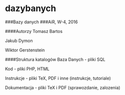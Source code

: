 # dazybanych

###Bazy danych
###AiR, W-4, 2016

####Autorzy
Tomasz Bartos

Jakub Dymon

Wiktor Gerstenstein


####Struktura katalogów
Baza Danych - pliki SQL

Kod - pliki PHP, HTML

Instrukcje - pliki TeX, PDF i inne (instrukcje, tutoriale)

Dokumentacja - pliki TeX i PDF (sprawozdanie, zalozenia)


